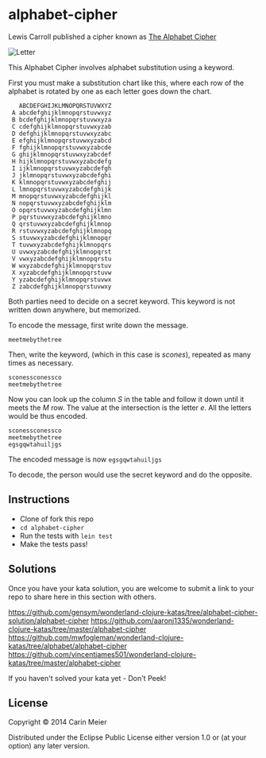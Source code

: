 # alphabet-cipher

Lewis Carroll published a cipher known as
[The Alphabet Cipher](http://en.wikipedia.org/wiki/The_Alphabet_Cipher)

![Letter](/images/fishfrogletter.gif)

This Alphabet Cipher involves alphabet substitution using a keyword.

First you must make a substitution chart like this, where each row of
the alphabet is rotated by one as each letter goes down the chart.

```
   ABCDEFGHIJKLMNOPQRSTUVWXYZ
 A abcdefghijklmnopqrstuvwxyz 
 B bcdefghijklmnopqrstuvwxyza 
 C cdefghijklmnopqrstuvwxyzab 
 D defghijklmnopqrstuvwxyzabc 
 E efghijklmnopqrstuvwxyzabcd 
 F fghijklmnopqrstuvwxyzabcde 
 G ghijklmnopqrstuvwxyzabcdef 
 H hijklmnopqrstuvwxyzabcdefg 
 I ijklmnopqrstuvwxyzabcdefgh 
 J jklmnopqrstuvwxyzabcdefghi 
 K klmnopqrstuvwxyzabcdefghij 
 L lmnopqrstuvwxyzabcdefghijk 
 M mnopqrstuvwxyzabcdefghijkl 
 N nopqrstuvwxyzabcdefghijklm 
 O opqrstuvwxyzabcdefghijklmn 
 P pqrstuvwxyzabcdefghijklmno 
 Q qrstuvwxyzabcdefghijklmnop 
 R rstuvwxyzabcdefghijklmnopq 
 S stuvwxyzabcdefghijklmnopqr 
 T tuvwxyzabcdefghijklmnopqrs 
 U uvwxyzabcdefghijklmnopqrst 
 V vwxyzabcdefghijklmnopqrstu 
 W wxyzabcdefghijklmnopqrstuv 
 X xyzabcdefghijklmnopqrstuvw 
 Y yzabcdefghijklmnopqrstuvwx 
 Z zabcdefghijklmnopqrstuvwxy 
```

Both parties need to decide on a secret keyword.  This keyword is not written down anywhere, but memorized.

To encode the message, first write down the message.

```
meetmebythetree
```

Then, write the keyword, (which in this case is _scones_), repeated as many times as necessary.

```
sconessconessco
meetmebythetree
```

Now you can look up the column _S_ in the table and follow it down until it meets the _M_ row. The value at the intersection is the letter _e_.  All the letters would be thus encoded.

```
sconessconessco
meetmebythetree
egsgqwtahuiljgs
```

The encoded message is now `egsgqwtahuiljgs`

To decode, the person would use the secret keyword and do the opposite.


## Instructions

- Clone of fork this repo
- `cd alphabet-cipher`
- Run the tests with `lein test`
- Make the tests pass!

## Solutions

Once you have your kata solution, you are welcome to submit a link to your repo to share here in this section with others.

https://github.com/gensym/wonderland-clojure-katas/tree/alphabet-cipher-solution/alphabet-cipher
https://github.com/aaronj1335/wonderland-clojure-katas/tree/master/alphabet-cipher
https://github.com/mwfogleman/wonderland-clojure-katas/tree/alphabet/alphabet-cipher
https://github.com/vincentjames501/wonderland-clojure-katas/tree/master/alphabet-cipher

If you haven't solved your kata yet - Don't Peek!

## License

Copyright © 2014 Carin Meier

Distributed under the Eclipse Public License either version 1.0 or (at
your option) any later version.
